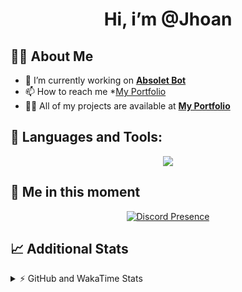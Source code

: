<h1 align="center">Hi, i’m @Jhoan</h1>

## 🙋‍♂️ About Me

- 🔭 I’m currently working on **[Absolet Bot](https://strider.cloud)**
- 📫 How to reach me *[My Portfolio](https://jhoan.me/contact)
- 👨‍💻 All of my projects are available at **[My Portfolio](https://jhoan.me)**

## 🚀 Languages and Tools:
<p align="center">
  <a href="https://skillicons.dev">
    <img src="https://skillicons.dev/icons?i=js,ts,html,css,bootstrap,nodejs,express,vscode,neovim,vim,atom,cloudflare,git,github,discord,bots,linux,mongodb,nginx,redis,wordpress,heroku&perline=11" />
  </a>
</p>
  
## 👤 Me in this moment
<p align="center">
    <a href="https://discord.com/users/612460795124776960" target="_blank" rel="nofollow">
        <img src="https://lanyard-profile-readme.vercel.app/api/612460795124776960?idleMessage=Probably%20coding%20Absolet..." alt="Discord Presence" align="center">
    </a>
</p>

## 📈 Additional Stats
<details>
    <summary>⚡ GitHub and WakaTime Stats</summary>
    <br/>

<!--START_SECTION:waka-->
![Code Time](http://img.shields.io/badge/Code%20Time-469%20hrs%2034%20mins-blue)

**🐱 My GitHub Data** 

> 🏆 962 Contributions in the Year 2022
 > 
> 📦 168.3 kB Used in GitHub's Storage 
 > 
> 💼 Opted to Hire
 > 
> 📜 4 Public Repositories 
 > 
> 🔑 35 Private Repositories  
 > 
**I'm an Early 🐤** 

```text
🌞 Morning    85 commits     ███░░░░░░░░░░░░░░░░░░░░░░   11.5% 
🌆 Daytime    327 commits    ███████████░░░░░░░░░░░░░░   44.25% 
🌃 Evening    297 commits    ██████████░░░░░░░░░░░░░░░   40.19% 
🌙 Night      30 commits     █░░░░░░░░░░░░░░░░░░░░░░░░   4.06%

```
📅 **I'm Most Productive on Saturday** 

```text
Monday       115 commits    ████░░░░░░░░░░░░░░░░░░░░░   15.56% 
Tuesday      122 commits    ████░░░░░░░░░░░░░░░░░░░░░   16.51% 
Wednesday    131 commits    ████░░░░░░░░░░░░░░░░░░░░░   17.73% 
Thursday     74 commits     ██░░░░░░░░░░░░░░░░░░░░░░░   10.01% 
Friday       87 commits     ███░░░░░░░░░░░░░░░░░░░░░░   11.77% 
Saturday     143 commits    ████░░░░░░░░░░░░░░░░░░░░░   19.35% 
Sunday       67 commits     ██░░░░░░░░░░░░░░░░░░░░░░░   9.07%

```


📊 **This Week I Spent My Time On** 

```text
⌚︎ Time Zone: America/Bogota

💬 Programming Languages: 
JavaScript               9 hrs 17 mins       ███████████████░░░░░░░░░░   60.05% 
TypeScript               3 hrs 14 mins       █████░░░░░░░░░░░░░░░░░░░░   20.9% 
YAML                     1 hr 13 mins        ██░░░░░░░░░░░░░░░░░░░░░░░   7.97% 
EJS                      41 mins             █░░░░░░░░░░░░░░░░░░░░░░░░   4.46% 
JSON                     31 mins             ░░░░░░░░░░░░░░░░░░░░░░░░░   3.43%

🔥 Editors: 
VS Code                  15 hrs 28 mins      █████████████████████████   100.0%

🐱‍💻 Projects: 
Absolet-Bot              11 hrs 14 mins      ██████████████████░░░░░░░   72.71% 
absolet-ts               1 hr 38 mins        ██░░░░░░░░░░░░░░░░░░░░░░░   10.63% 
bloom-security           1 hr 8 mins         █░░░░░░░░░░░░░░░░░░░░░░░░   7.39% 
Strider-System           41 mins             █░░░░░░░░░░░░░░░░░░░░░░░░   4.49% 
ddos_script              22 mins             ░░░░░░░░░░░░░░░░░░░░░░░░░   2.47%

💻 Operating System: 
Linux                    15 hrs 28 mins      █████████████████████████   100.0%

```

**I Mostly Code in JavaScript** 

```text
JavaScript               16 repos            ████████████████░░░░░░░░░   64.0% 
Java                     3 repos             ███░░░░░░░░░░░░░░░░░░░░░░   12.0% 
TypeScript               2 repos             ██░░░░░░░░░░░░░░░░░░░░░░░   8.0% 
Shell                    1 repo              █░░░░░░░░░░░░░░░░░░░░░░░░   4.0% 
CSS                      1 repo              █░░░░░░░░░░░░░░░░░░░░░░░░   4.0%

```



 Last Updated on 28/10/2022 21:13:30 UTC
<!--END_SECTION:waka-->
</details>
